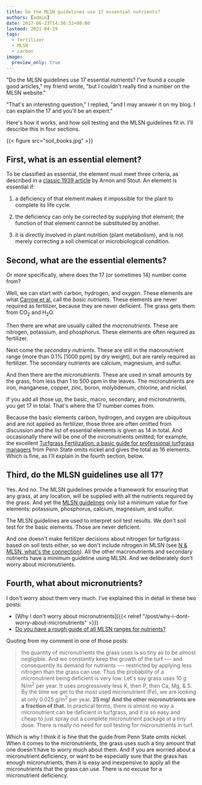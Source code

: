 ```yaml
---
title: Do the MLSN guidelines use 17 essential nutrients?
authors: [admin]
date: 2017-06-23T14:30:33+00:00
lastmod: 2021-04-19
tags:
  - fertilizer
  - MLSN
  - carbon
image:
  preview_only: true
---
```


"Do the MLSN guidelines use 17 essential nutrients? I've found a couple good articles," my friend wrote, "but I couldn't really find a number on the MLSN website."

"That's an interesting question," I replied, "and I may answer it on my blog. I can explain the 17 and you'll be an expert."

Here's how it works, and how soil testing and the MLSN guidelines fit in. I'll describe this in four sections.

{{< figure src="soil_books.jpg" >}}

## First, what is an essential element?

To be classified as essential, the element must meet three criteria, as described in a [classic 1939 article](https://www.ncbi.nlm.nih.gov/pmc/articles/PMC437744/pdf/plntphys00300-0180.pdf) by Arnon and Stout. An element is essential if:

  1. a deficiency of that element makes it impossible for the plant to complete its life cycle.
  
  2. the deficiency can only be corrected by supplying *that* element; the function of that element cannot be substituted by another.
  
  3. it is directly involved in plant nutrition (plant metabolism), and is not merely correcting a soil chemical or microbiological condition.

## Second, what are the essential elements?

Or more specifically, where does the 17 (or sometimes 14) number come from? 

Well, we can start with carbon, hydrogen, and oxygen. These elements are what [Carrow et al.](https://www.wiley.com/en-us/Turfgrass+Soil+Fertility+%26+Chemical+Problems%3A+Assessment+and+Management-p-9781575041537) call the *basic nutrients*. These elements are never required as fertilizer, because they are never deficient. The grass gets them from CO<sub>2</sub> and H<sub>2</sub>O. 

Then there are what are usually called the *macronutrients*. These are nitrogen, potassium, and phosphorus. These elements are often required as fertilizer.

Next come the *secondary nutrients*. These are still in the macronutrient range (more than 0.1% [1000 ppm] by dry weight), but are rarely required as fertilizer. The secondary nutrients are calcium, magnesium, and sulfur.

And then there are the *micronutrients*. These are used in small amounts by the grass, from less than 1 to 500 ppm in the leaves. The micronutrients are iron, manganese, copper, zinc, boron, molybdenum, chlorine, and nickel. 

If you add all those up, the basic, macro, secondary, and micronutrients, you get 17 in total. That's where the 17 number comes from. 

Because the basic elements carbon, hydrogen, and oxygen are ubiquitous and are not applied as fertilizer, those three are often omitted from discussion and the list of essential elements is given as 14 in total. And occasionally there will be one of the micronutrients omitted; for example, the excellent [Turfgrass Fertilization: a basic guide for professional turfgrass managers](https://extension.psu.edu/turfgrass-fertilization-a-basic-guide-for-professional-turfgrass-managers) from Penn State omits nickel and gives the total as 16 elements. Which is fine, as I'll explain in the fourth section, below.

## Third, do the MLSN guidelines use all 17?

Yes. And no. The MLSN guidelines provide a framework for ensuring that any grass, at any location, will be supplied with all the nutrients required by the grass. And yet the [MLSN guidelines](https://www.paceturf.org/PTRI/Documents/1202_ref.pdf) only list a minimum value for five elements: potassium, phosphorus, calcium, magnesium, and sulfur.

The MLSN guidelines are used to interpret soil test results. We don't soil test for the basic elements. Those are never deficient. 

And one doesn't make fertilizer decisions about nitrogen for turfgrass based on soil tests either, so we don't include nitrogen in MLSN (see [N & MLSN, what's the connection](https://www.blog.asianturfgrass.com/2015/03/n-mlsn-whats-the-connection.html)). All the other macronutrients and secondary nutrients have a minimum guideline using MLSN. And we deliberately don't worry about micronutrients.

## Fourth, what about micronutrients?

I don't worry about them very much. I've explained this in detail in these two posts:

  * [Why I don't worry about micronutrients]({{< relref "/post/why-i-dont-worry-about-micronutrients" >}})
  * [Do you have a rough guide of all MLSN ranges for nutrients?](https://www.blog.asianturfgrass.com/2015/02/do-you-have-a-rough-guide-of-all-mlan-ranges-for-nutrients.html)

Quoting from my comment in one of those posts:

> the quantity of micronutrients the grass uses is so tiny as to be almost negligible. And we constantly keep the growth of the turf --- and consequently its demand for nutrients --- restricted by applying less nitrogen than the grass can use. Thus the probability of a micronutrient being deficient is very low. Let's say grass uses 10 g N/m<sup>2</sup> per year. It uses progressively less K, then P, then Ca, Mg, & S. By the time we get to the most used micronutrient (Fe), we are looking at only 0.025 g/m<sup>2</sup> per year. **25 mg! And the other micronutrients are a fraction of that.** In practical terms, there is almost no way a micronutrient can be deficient in turfgrass, and it is so easy and cheap to just spray out a complete micronutrient package at a tiny dose. There is really no need for soil testing for micronutrients in turf.

Which is why I think it is fine that the guide from Penn State omits nickel. When it comes to the micronutrients, the grass uses such a tiny amount that one doesn't have to worry much about them. And if you are worried about a micronutrient deficiency, or want to be especially sure that the grass has enough micronutrients, then it is easy and inexpensive to apply all the micronutrients that the grass can use. There is no excuse for a micronutrient deficiency.
